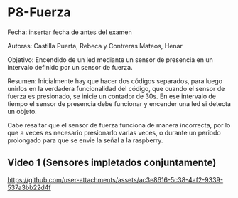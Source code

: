 # P8-Fuerza

Fecha: insertar fecha de antes del examen

Autoras: Castilla Puerta, Rebeca y Contreras Mateos, Henar

Objetivo: Encendido de un led mediante un sensor de presencia 
en un intervalo definido por un sensor de fuerza.

Resumen: Inicialmente hay que hacer dos códigos separados, para
  luego unirlos en la verdadera funcionalidad del código, que cuando
  el sensor de fuerza es presionado, se inicie un contador de 30s.
  En ese intervalo de tiempo el sensor de presencia debe funcionar
  y encender una led si detecta un objeto.

  Cabe resaltar que el sensor de fuerza funciona de manera incorrecta, por
  lo que a veces es necesario presionarlo varias veces, o durante un 
  periodo prolongado para que se envie la señal a la raspberry.

  ## Video 1 (Sensores impletados conjuntamente)
  https://github.com/user-attachments/assets/ac3e8616-5c38-4af2-9339-537a3bb22d4f



